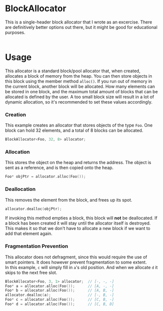 # BlockAllocator
This is a single-header block allocator that I wrote as an excercise.
There are definitively better options out there, but it might be good for educational purposes.
<br><br>
# Usage
This allocator is a standard block/pool allocator that, when created, allocates a block of memory from the heap. You can then store objects in this block using the member method ```alloc()```. If you run out of memory in the current block, another block will be allocated. How many elements can be stored in one block, and the maximum total amount of blocks that can be allocated is defined by the user. A too small block size will result in a lot of dynamic allocation, so it's recommended to set these values accordingly.

### Creation
This example creates an allocator that stores objects of the type ```Foo```. One block can hold 32 elements, and a total of 8 blocks can be allocated.
```cpp
BlockAllocator<Foo, 32, 8> allocator;
```
### Allocation
This stores the object on the heap and returns the address. The object is sent as a reference, and is then copied onto the heap.
```cpp
Foo* objPtr = allocator.alloc(Foo());
```
### Deallocation
This removes the element from the block, and frees up its spot. 
```cpp
allocator.dealloc(objPtr);
```
If invoking this method empties a block, this block will <b>not</b> be deallocated. If a block has been created it will stay until the allocator itself is destroyed. This makes it so that we don't have to allocate a new block if we want to add that element again.<br>

### Fragmentation Prevention
This allocator does not defragment, since this would require the use of smart pointers. It does however prevent fragmentation to some extent.<br>
In this example, ```c``` will simply fill in ```a```'s old position. And when we allocate ```d``` it skips to the next free slot.
```cpp
BlockAllocator<Foo, 3, 1> allocator;  // [-, -, -]
Foo* a = allocator.alloc(Foo());      // [A, -, -]
Foo* b = allocator.alloc(Foo());      // [A, B, -]
allocator.dealloc(a);                 // [-, B, -]
Foo* c = allocator.alloc(Foo());      // [C, B, -]
Foo* d = allocator.alloc(Foo());      // [C, B, D]
```
